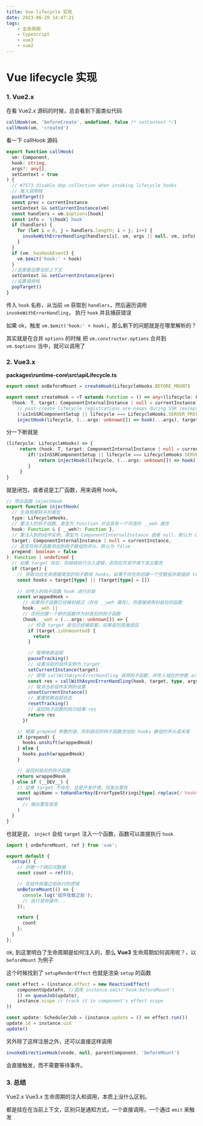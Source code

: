 ```yaml
---
title: Vue lifecycle 实现
date: 2023-06-20 14:47:21
tags: 
    - 生命周期
    - typescript
    - vue3
    - vue2
---
```


# Vue lifecycle 实现

### 1. Vue2.x

在看 Vue2.x 源码的时候，总会看到下面类似代码

```ts
callHook(vm, 'beforeCreate', undefined, false /* setContext */)
callHook(vm, 'created')
```

看一下 callHook 源码

```ts
export function callHook(
  vm: Component,
  hook: string,
  args?: any[],
  setContext = true
) {
  // #7573 disable dep collection when invoking lifecycle hooks
  // 推入调用栈
  pushTarget()
  const prev = currentInstance
  setContext && setCurrentInstance(vm)
  const handlers = vm.$options[hook]
  const info = `${hook} hook`
  if (handlers) {
    for (let i = 0, j = handlers.length; i < j; i++) {
      invokeWithErrorHandling(handlers[i], vm, args || null, vm, info)
    }
  }
  if (vm._hasHookEvent) {
    vm.$emit('hook:' + hook)
  }
  //这里是设置当前上下文
  setContext && setCurrentInstance(prev)
  //设置调用栈
  popTarget()
}
```

传入 `hook` 名称，从当前 `vm` 获取到 `handlers`，然后遍历调用 `invokeWithErrorHandling`， 执行 `hook` 并且捕获错误

如果 ok，触发 `vm.$emit('hook:' + hook)`，那么剩下的问题就是在哪里解析的？

其实就是在合并 `options` 的时候 把 `vm.constructor.options` 合并到 `vm.$options` 当中，就可以调用了

### 2. Vue3.x

**packages\runtime-core\src\apiLifecycle.ts**

```ts
export const onBeforeMount = createHook(LifecycleHooks.BEFORE_MOUNT)

export const createHook = <T extends Function = () => any>(lifecycle: LifecycleHooks) =>
  (hook: T, target: ComponentInternalInstance | null = currentInstance) =>
    // post-create lifecycle registrations are noops during SSR (except for serverPrefetch)
    (!isInSSRComponentSetup || lifecycle === LifecycleHooks.SERVER_PREFETCH) &&
    injectHook(lifecycle, (...args: unknown[]) => hook(...args), target)
```

分一下断就是 

```ts
(lifecycle: LifecycleHooks) => {
     return (hook: T, target: ComponentInternalInstance | null = currentInstance) => {
        if(!isInSSRComponentSetup || lifecycle === LifecycleHooks.SERVER_PREFETCH) {
            return injectHook(lifecycle, (...args: unknown[]) => hook(...args), target)
        }
     }
}
```

就是闭包，或者说是工厂函数，用来调用 hook。

```ts
// 导出函数 injectHook
export function injectHook(
  // 生命周期钩子的类型
  type: LifecycleHooks,
  // 要注入的钩子函数，类型为 Function 并且具有一个可选的 __weh 属性
  hook: Function & { __weh?: Function },
  // 要注入到的组件实例，类型为 ComponentInternalInstance 或者 null，默认为 currentInstance
  target: ComponentInternalInstance | null = currentInstance,
  // 是否将钩子函数添加到钩子数组的开头，默认为 false
  prepend: boolean = false
): Function | undefined {
  // 如果 target 存在，则继续执行注入逻辑，否则在开发环境下发出警告
  if (target) {
    // 获取对应生命周期类型的钩子数组 hooks，如果不存在则创建一个空数组并赋值给 target[type]
    const hooks = target[type] || (target[type] = [])
    
    // 对传入的钩子函数 hook 进行封装
    const wrappedHook =
      // 如果钩子函数已经被封装过（存在 __weh 属性），则直接使用封装后的函数
      hook.__weh ||
      // 否则创建一个新的函数作为封装后的钩子函数
      (hook.__weh = (...args: unknown[]) => {
        // 检查 target 是否已经被卸载，如果是则直接返回
        if (target.isUnmounted) {
          return
        }

        // 暂停依赖追踪
        pauseTracking()
        // 设置当前的组件实例为 target
        setCurrentInstance(target)
        // 使用 callWithAsyncErrorHandling 调用钩子函数，并传入相应的参数 args
        const res = callWithAsyncErrorHandling(hook, target, type, args)
        // 取消当前组件实例的设置
        unsetCurrentInstance()
        // 重置依赖追踪状态
        resetTracking()
        // 返回钩子函数的执行结果 res
        return res
      })

    // 根据 prepend 参数的值，将封装后的钩子函数添加到 hooks 数组的开头或末尾
    if (prepend) {
      hooks.unshift(wrappedHook)
    } else {
      hooks.push(wrappedHook)
    }

    // 返回封装后的钩子函数
    return wrappedHook
  } else if (__DEV__) {
    // 如果 target 不存在，且是开发环境，则发出警告
    const apiName = toHandlerKey(ErrorTypeStrings[type].replace(/ hook$/, ''))
    warn(
      // 输出警告信息
    )
  }
}
```

也就是说， `inject` 会给 `target` 注入一个函数，函数可以直接执行 `hook`

```ts
import { onBeforeMount, ref } from 'vue';

export default {
  setup() {
    // 创建一个响应式数据
    const count = ref(0);

    // 在组件挂载之前执行的逻辑
    onBeforeMount(() => {
      console.log('组件挂载之前');
      // 执行其他操作...
    });

    return {
      count
    };
  }
};
```

ok, 到这里明白了生命周期是如何注入的，那么 **Vue3** 生命周期如何调用呢？，以 `beforeMount` 为例子

这个时候找到了 `setupRenderEffect` 也就是渲染 `setup` 的函数

```ts
const effect = (instance.effect = new ReactiveEffect(
    componentUpdateFn, //调用 instance.emit('hook:beforeMount')
    () => queueJob(update),
    instance.scope // track it in component's effect scope
))

const update: SchedulerJob = (instance.update = () => effect.run())
update.id = instance.uid
update()
```

另外除了这样注册之外，还可以直接这样调用

```ts
invokeDirectiveHook(vnode, null, parentComponent, 'beforeMount')
```

会直接触发，而不需要等待事件。

### 3. 总结

Vue2.x Vue3.x 生命周期的注入和调用，本质上没什么区别。

都是挂在在当前上下文，区别只是通知方式，一个直接调用，一个通过 `emit` 来触发